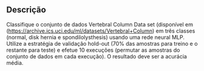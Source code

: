 ## Descrição

Classifique o conjunto de dados Vertebral Column Data set (disponível em
(https://archive.ics.uci.edu/ml/datasets/Vertebral+Column) em três classes (normal, disk
hernia e spondilolysthesis) usando uma rede neural MLP. Utilize a estratégia de
validação hold-out (70% das amostras para treino e o restante para teste) e efetue 10
execuções (permutar as amostras do conjunto de dados em cada execução). O resultado
deve ser a acurácia média.
